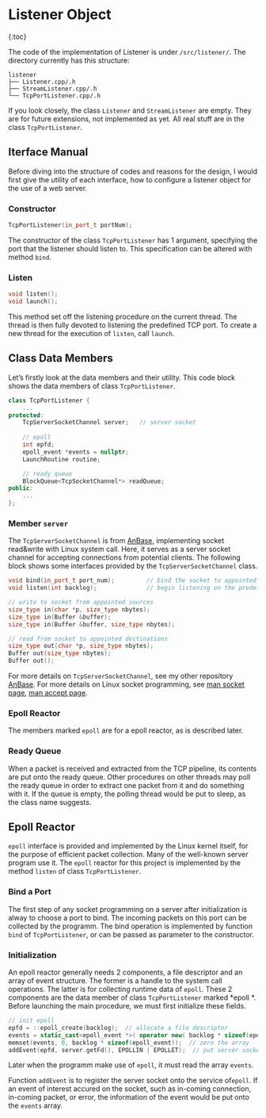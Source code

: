 # Listener Object

{:toc}

The code of the implementation of Listener is under `/src/listener/`. The directory currently has this structure:

```shell
listener
├── Listener.cpp/.h
├── StreamListener.cpp/.h
└── TcpPortListener.cpp/.h
```

If you look closely, the class `Listener` and `StreamListener` are empty. They are for future extensions, not implemented as yet. All real stuff are in the class `TcpPortListener`.

## Iterface Manual

Before diving into the structure of codes and reasons for the design, I would first give the utility of each interface, how to configure a listener object for the use of a web server.

### Constructor

```cpp
TcpPortListener(in_port_t portNum);
```

The constructor of the class `TcpPortListener`  has 1 argument, specifying the port that the listener should listen to. This specification can be altered with method `bind`.

### Listen

```cpp
void listen();
void launch();
```

This method set off the listening procedure on the current thread. The thread is then fully devoted to listening the predefined TCP port. To create a new thread for the execution of `listen`, call `launch`.

## Class Data Members

Let’s firstly look at the data members and their utility. This code block shows the data members of class `TcpPortListener`.

```cpp
class TcpPortListener {
    ...
protected:
    TcpServerSocketChannel server;   // server socket
        
    // epoll
    int epfd;                        
    epoll_event *events = nullptr;
    LaunchRoutine routine;

    // ready queue
    BlockQueue<TcpSocketChannel*> readQueue;
public:
    ...
};
```

### Member `server`

The `TcpServerSocketChannel` is from [AnBase](https://github.com/Anarion-zuo/AnBase), implementing socket read&write with Linux system call. Here, it serves as a server socket channel for accepting connections from potential clients. The following block shows some interfaces provided by the `TcpServerSocketChannel` class.

```cpp
void bind(in_port_t port_num);         // bind the socket to appointed port
void listen(int backlog);              // begin listening on the predefined port

// write to socket from appointed sources
size_type in(char *p, size_type nbytes);
size_type in(Buffer &buffer);
size_type in(Buffer &buffer, size_type nbytes);

// read from socket to appointed destinations
size_type out(char *p, size_type nbytes);
Buffer out(size_type nbytes);
Buffer out();
```

For more details on `TcpServerSocketChannel`, see my other repository [AnBase](https://github.com/Anarion-zuo/AnBase). For more details on Linux socket programming, see [man socket page](http://man7.org/linux/man-pages/man2/socket.2.html), [man accept page](http://man7.org/linux/man-pages/man2/accept.2.html).

### Epoll Reactor

The members marked `epoll` are for a epoll reactor, as is described later.

### Ready Queue

When a packet is received and extracted from the TCP pipeline, its contents are put onto the ready queue. Other procedures on other threads may poll the ready queue in order to extract one packet from it and do something with it. If the queue is empty, the polling thread would be put to sleep, as the class name suggests.

## Epoll Reactor

`epoll` interface is provided  and implemented by the Linux kernel itself, for the purpose of efficient packet collection. Many of the well-known server program use it. The `epoll` reactor for this project is implemented by the method `listen` of class `TcpPortListener`.

### Bind a Port

The first step of any socket programming on a server after initialization is alway to choose a port to bind. The incoming packets on this port can be collected by the programm. The bind operation is implemented by function `bind` of `TcpPortListener`, or can be passed as parameter to the constructor.

### Initialization

An epoll reactor generally needs 2 components, a file descriptor and an array of event structure. The former is a handle to the system call operations. The latter is for collecting runtime data of `epoll`. These 2 components are the data member of class `TcpPortListener` marked *epoll *. Before launching the main procedure, we must first initialize these fields.

```cpp
// init epoll
epfd = ::epoll_create(backlog);  // allocate a file descriptor
events = static_cast<epoll_event *>( operator new( backlog * sizeof(epoll_event) ) );  // allocate space for events
memset(events, 0, backlog * sizeof(epoll_event));  // zero the array
addEvent(epfd, server.getFd(), EPOLLIN | EPOLLET);  // put server socket onto the epoll tree
```

Later when the programm make use of `epoll`, it must read the array `events`.

Function `addEvent` is to register the server socket onto the  service of`epoll`. If an event of interest accured on the socket, such as in-coming connection, in-coming packet, or error, the information of the event would be put onto the `events` array.

